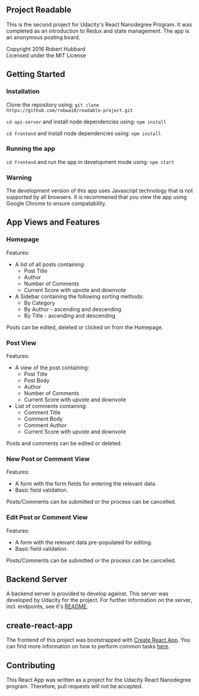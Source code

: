 ## Project Readable

This is the second project for Udacity's React Nanodegree Program. It was completed as an introduction to Redux and state management. The app is an anonymous posting board.

Copyright 2016 Robert Hubbard  
Licensed under the MIT License


## Getting Started
### Installation

Clone the repository using:
`git clone https://github.com/robwa10/readable-project.git`

`cd api-server` and install node dependencies using:
`npm install`

`cd frontend` and install node dependencies using:
`npm install`

### Running the app
`cd frontend` and run the app in development mode using:
`npm start`

### ****Warning****
The development version of this app uses Javascript technology that is not supported by all browsers. It is recommened that you view the app using Google Chrome to ensure compatability.


## App Views and Features

### Homepage
Features:
* A list of all posts containing:
  * Post Title
  * Author
  * Number of Comments
  * Current Score with upvote and downvote
* A Sidebar containing the following sorting methods:
  * By Category
  * By Author - ascending and descending
  * By Title - ascending and descending

Posts can be edited, deleted or clicked on from the Homepage.

### Post View
Features:
* A view of the post containing:
  * Post Title
  * Post Body
  * Author
  * Number of Comments
  * Current Score with upvote and downvote
* List of comments containing:
  * Comment Title
  * Comment Body
  * Comment Author
  * Current Score with upvote and downvote

Posts and comments can be edited or deleted.

### New Post or Comment View
Features:
* A form with the form fields for entering the relevant data.
* Basic field validation.

Posts/Comments can be submitted or the process can be cancelled.

### Edit Post or Comment View
Features:
* A form with the relevant data pre-populated for editing.
* Basic field validation.

Posts/Comments can be submitted or the process can be cancelled.

## Backend Server

A backend server is provided to develop against. This server was developed by Udacity for the project. For further information on the server, incl. endpoints, see it's [README](https://github.com/robwa10/readable-project/blob/master/api-server/README.md).


## create-react-app

The frontend of this project was bootstrapped with [Create React App](https://github.com/facebookincubator/create-react-app). You can find more information on how to perform common tasks [here](https://github.com/facebookincubator/create-react-app/blob/master/packages/react-scripts/template/README.md).

## Contributing
This React App was written as a project for the Udacity React Nanodegree program. Therefore, pull requests will not be accepted.

